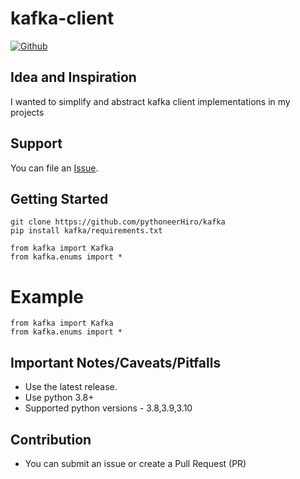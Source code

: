 # kafka-client

[![Github](https://github.com/pythoneerHiro/kafka/actions/workflows/go.yml/badge.svg?branch=main)](https://github.com/pythoneerHiro/kafka/actions/workflows/python-package.yml)

## Idea and Inspiration

I wanted to simplify and abstract kafka client implementations in my projects

## Support

You can file an [Issue](https://github.com/pythoneerHiro/kafka/issues/new).

## Getting Started

```shell
git clone https://github.com/pythoneerHiro/kafka
pip install kafka/requirements.txt
```

```python3
from kafka import Kafka
from kafka.enums import *
```

# Example

```python3
from kafka import Kafka
from kafka.enums import *
```

## Important Notes/Caveats/Pitfalls

- Use the latest release.
- Use python 3.8+
- Supported python versions - 3.8,3.9,3.10

## Contribution

- You can submit an issue or create a Pull Request (PR)
